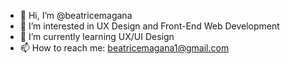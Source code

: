 - 👋 Hi, I’m @beatricemagana
- 👀 I’m interested in UX Design and Front-End Web Development 
- 🌱 I’m currently learning UX/UI Design
- 📫 How to reach me: beatricemagana1@gmail.com
